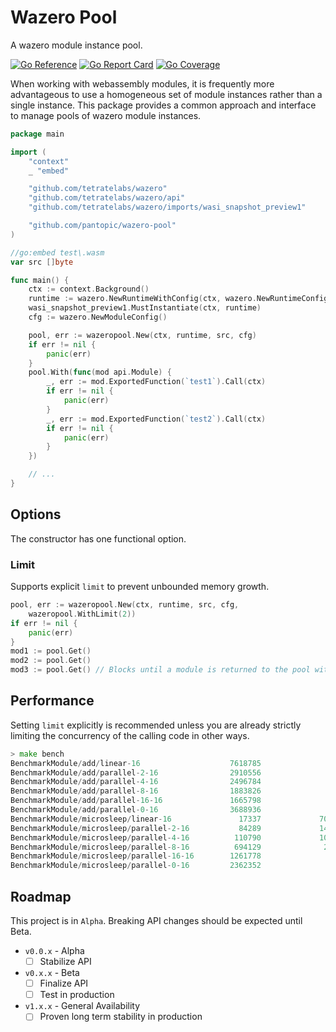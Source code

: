 # Wazero Pool

A wazero module instance pool.

[![Go Reference](https://godoc.org/github.com/pantopic/wazero-pool?status.svg)](https://godoc.org/github.com/pantopic/wazero-pool)
[![Go Report Card](https://goreportcard.com/badge/github.com/pantopic/wazero-pool?1)](https://goreportcard.com/report/github.com/pantopic/wazero-pool)
[![Go Coverage](https://github.com/pantopic/wazero-pool/wiki/coverage.svg)](https://raw.githack.com/wiki/pantopic/wazero-pool/coverage.html)

When working with webassembly modules, it is frequently more advantageous to use a homogeneous set of module instances
rather than a single instance. This package provides a common approach and interface to manage pools of
wazero module instances.

```go
package main

import (
	"context"
	_ "embed"

	"github.com/tetratelabs/wazero"
	"github.com/tetratelabs/wazero/api"
	"github.com/tetratelabs/wazero/imports/wasi_snapshot_preview1"

	"github.com/pantopic/wazero-pool"
)

//go:embed test\.wasm
var src []byte

func main() {
	ctx := context.Background()
	runtime := wazero.NewRuntimeWithConfig(ctx, wazero.NewRuntimeConfig())
    wasi_snapshot_preview1.MustInstantiate(ctx, runtime)
    cfg := wazero.NewModuleConfig()

    pool, err := wazeropool.New(ctx, runtime, src, cfg)
    if err != nil {
        panic(err)
    }
    pool.With(func(mod api.Module) {
        _, err := mod.ExportedFunction(`test1`).Call(ctx)
        if err != nil {
            panic(err)
        }
        _, err := mod.ExportedFunction(`test2`).Call(ctx)
        if err != nil {
            panic(err)
        }
    })

    // ...
}
```

## Options

The constructor has one functional option.

### Limit

Supports explicit `limit` to prevent unbounded memory growth.

```go
pool, err := wazeropool.New(ctx, runtime, src, cfg, 
    wazeropool.WithLimit(2))
if err != nil {
    panic(err)
}
mod1 := pool.Get()
mod2 := pool.Get()
mod3 := pool.Get() // Blocks until a module is returned to the pool with `pool.Put`
```

## Performance

Setting `limit` explicitly is recommended unless you are already strictly limiting the concurrency of the calling code
in other ways.

```go
> make bench
BenchmarkModule/add/linear-16                    7618785               159.1 ns/op
BenchmarkModule/add/parallel-2-16                2910556               417.4 ns/op
BenchmarkModule/add/parallel-4-16                2496784               491.0 ns/op
BenchmarkModule/add/parallel-8-16                1883826               652.5 ns/op
BenchmarkModule/add/parallel-16-16               1665798               729.2 ns/op
BenchmarkModule/add/parallel-0-16                3688936               347.6 ns/op
BenchmarkModule/microsleep/linear-16               17337             70915 ns/op
BenchmarkModule/microsleep/parallel-2-16           84289             14626 ns/op
BenchmarkModule/microsleep/parallel-4-16          110790             10413 ns/op
BenchmarkModule/microsleep/parallel-8-16          694129              2046 ns/op
BenchmarkModule/microsleep/parallel-16-16        1261778               954.5 ns/op
BenchmarkModule/microsleep/parallel-0-16         2362352               496.5 ns/op
```

## Roadmap

This project is in `Alpha`. Breaking API changes should be expected until Beta.

- `v0.0.x` - Alpha
  - [ ] Stabilize API
- `v0.x.x` - Beta
  - [ ] Finalize API
  - [ ] Test in production
- `v1.x.x` - General Availability
  - [ ] Proven long term stability in production
